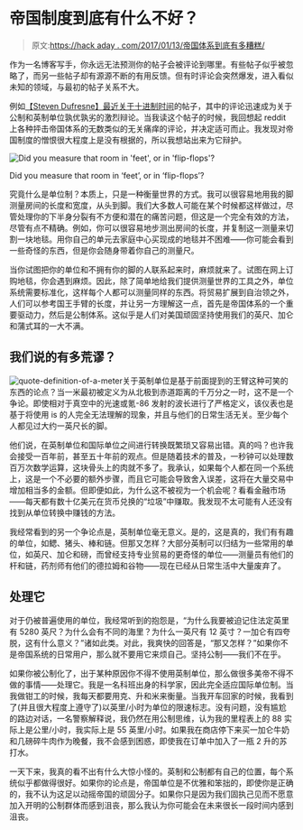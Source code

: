 # 帝国制度到底有什么不好？

> 原文:[https://hack aday . com/2017/01/13/帝国体系到底有多糟糕/](https://hackaday.com/2017/01/13/whats-so-bad-about-the-imperial-system-anyway/)

作为一名博客写手，你永远无法预测你的帖子会被评论到哪里。有些帖子似乎被忽略了，而另一些帖子却有源源不断的有用反馈。但有时评论会突然爆发，进入看似未知的领域，与最初的帖子关系不大。

例如[【Steven Dufresne】最近关于十进制时间](http://hackaday.com/2016/12/14/set-your-clocks-to-decimal-time/)的帖子，其中的评论迅速成为关于公制和英制单位孰优孰劣的激烈辩论。当我读这个帖子的时候，我回想起 reddit 上各种抨击帝国体系的无数类似的无关痛痒的评论，并决定适可而止。我发现对帝国制度的憎恨很大程度上是没有根据的，所以我想站出来为它辩护。

![Did you measure that room in 'feet', or in 'flip-flops'?](../Images/c8132415156a39d5d76dba86a8fb3406.png)

Did you measure that room in ‘feet’, or in ‘flip-flops’?

究竟什么是单位制？本质上，只是一种衡量世界的方式。我可以很容易地用我的脚测量房间的长度和宽度，从头到脚。我们大多数人可能在某个时候都这样做过，尽管处理你的下半身分裂有不方便和潜在的痛苦问题，但这是一个完全有效的方法，尽管有点不精确。例如，你可以很容易地步测出房间的长度，并复制这一测量来切割一块地毯。用你自己的单元去家庭中心买现成的地毯并不困难——你可能会看到一些奇怪的东西，但是你会随身带着你自己的测量尺。

当你试图把你的单位和不拥有你的脚的人联系起来时，麻烦就来了。试图在网上订购地毯，你会遇到麻烦。因此，除了简单地给我们提供测量世界的工具之外，单位系统需要标准化，这样每个人都可以测量同样的东西。将贸易扩展到自治领之外，人们可以参考国王手臂的长度，并让另一方理解这一点，首先是帝国体系的一个重要驱动力，然后是公制体系。这似乎是人们对美国顽固坚持使用我们的英尺、加仑和蒲式耳的一大不满。

## 我们说的有多荒谬？

![quote-definition-of-a-meter](../Images/b5bc21d1ea753afc61289f1cb7e85c60.png)关于英制单位是基于前面提到的王臂这种可笑的东西的论点？当一米最初被定义为从北极到赤道距离的千万分之一时，这不是一个争论。即使相对于真空中的光速或氪-86 发射的波长进行了严格定义，该仪表也是基于将使用 is 的人完全无法理解的现象，并且与他们的日常生活无关。至少每个人都见过大约一英尺长的脚。

他们说，在英制单位和国际单位之间进行转换既繁琐又容易出错。真的吗？也许我会接受一百年前，甚至五十年前的观点。但是随着技术的普及，一秒钟可以处理数百万次数学运算，这块骨头上的肉就不多了。我承认，如果每个人都在同一个系统上，这是一个不必要的额外步骤，而且它可能会导致舍入误差，这将在大量交易中增加相当多的金额。但即便如此，为什么这不被视为一个机会呢？看看金融市场——每天都有数十亿美元在货币兑换的“垃圾”中赚取。我发现不太可能有人还没有找到从单位转换中赚钱的方法。

我经常看到的另一个争论点是，英制单位毫无意义。是的，这是真的，我们有有趣的单位，如鳃、猪头、棒和链。但那又怎样？大部分英制可以归结为一些常用的单位，如英尺、加仑和磅，而曾经支持专业贸易的更奇怪的单位——测量员有他们的杆和链，药剂师有他们的德拉姆和谷物——现在已经从日常生活中大量废弃了。

## 处理它

对于仍被普遍使用的单位，我经常听到的抱怨是，“为什么我要被迫记住法定英里有 5280 英尺？为什么会有不同的海里？为什么一英尺有 12 英寸？一加仑有四夸脱，这有什么意义？”诸如此类。对此，我爽快的回答是，“那又怎样？”如果你不是帝国系统的日常用户，那么就不要用它来烦自己。坚持公制——我们不在乎。

如果你被公制化了，出于某种原因你不得不使用英制单位，那么做很多美帝不得不做的事情——处理它。我是一名科班出身的科学家，因此完全适应国际单位制。当我做钳工的时候，我每天都要用克、升和米来衡量。当我开车回家的时候，我看到了(并且很大程度上遵守了)以英里/小时为单位的限速标志。没有问题，没有尴尬的路边对话，一名警察解释说，我仍然在用公制思维，认为我的里程表上的 88 实际上是公里/小时，我实际上是 55 英里/小时。如果我在商店停下来买一加仑牛奶和几磅碎牛肉作为晚餐，我不会感到困惑，即使我在订单中加入了一瓶 2 升的苏打水。

一天下来，我真的看不出有什么大惊小怪的。英制和公制都有自己的位置，每个系统似乎都做得很好。如果你的论点是，帝国单位是不优雅和笨拙的，即使你是正确的，我不认为这足以动摇帝国的顽固分子。如果你只是因为我们固执己见而不愿意加入开明的公制群体而感到沮丧，那么我认为你可能会在未来很长一段时间内感到沮丧。